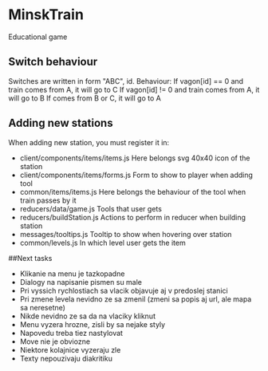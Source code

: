 # MinskTrain
Educational game

## Switch behaviour
Switches are written in form "ABC", id. Behaviour:
If vagon[id] == 0 and train comes from A, it will go to C
If vagon[id] != 0 and train comes from A, it will go to B
If comes from B or C, it will go to A

## Adding new stations
When adding new station, you must register it in:
* client/components/items/items.js  Here belongs svg 40x40 icon of the station
* client/components/items/forms.js  Form to show to player when adding tool
* common/items/items.js  Here belongs the behaviour of the tool when train passes by it
* reducers/data/game.js  Tools that user gets
* reducers/buildStation.js    Actions to perform in reducer when building station
* messages/tooltips.js      Tooltip to show when hovering over station
* common/levels.js    In which level user gets the item

##Next tasks
* Klikanie na menu je tazkopadne
* Dialogy na napisanie pismen su male
* Pri vyssich rychlostiach sa vlacik objavuje aj v predoslej stanici
* Pri zmene levela nevidno ze sa zmenil (zmeni sa popis aj url, ale mapa sa neresetne)
* Nikde nevidno ze sa da na vlaciky kliknut
* Menu vyzera hrozne, zisli by sa nejake styly
* Napovedu treba tiez nastylovat
* Move nie je obviozne
* Niektore kolajnice vyzeraju zle
* Texty nepouzivaju diakritiku